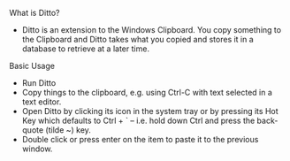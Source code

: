 What is Ditto?
- Ditto is an extension to the Windows Clipboard. You copy something to the Clipboard and Ditto takes what you copied and stores it in a database to retrieve at a later time.

Basic Usage
- Run Ditto
- Copy things to the clipboard, e.g. using Ctrl-C with text selected in a text editor.
- Open Ditto by clicking its icon in the system tray or by pressing its Hot Key which defaults to Ctrl + ` – i.e. hold down Ctrl and press the back-quote (tilde ~) key.
- Double click or press enter on the item to paste it to the previous window.
